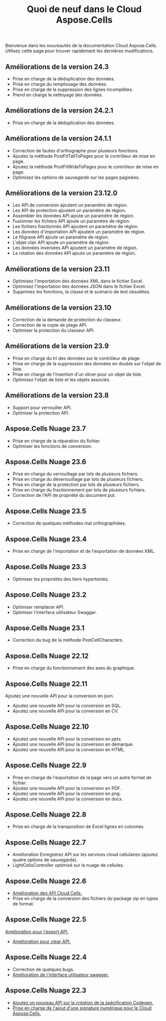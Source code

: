 ﻿---
title: Quoi de neuf dans le Cloud Aspose.Cells
second_title: Aspose.Cells Cloud Documen
linktitle: Qu'est-ce qui est nouveau
type: docs
weight: 5
url: /fr/what-s-new-in-aspose-cells-cloud/
keywords: What's new in aspose cells cloud. Office Excel 2013,  Office Excel 2016,  Office Excel 2019，office Excel 365
description: Cette page décrit les nouvelles fonctionnalités Cloud Aspose.Cells les plus intéressantes introduites dans les versions récentes.
---
Bienvenue dans les nouveautés de la documentation Cloud Aspose.Cells. Utilisez cette page pour trouver rapidement les dernières modifications.

## Améliorations de la version 24.3

- Prise en charge de la déduplication des données.
- Prise en charge du remplissage des données.
- Prise en charge de la suppression des lignes incomplètes.
- Prend en charge le nettoyage des données.

## Améliorations de la version 24.2.1

- Prise en charge de la déduplication des données.

## Améliorations de la version 24.1.1

- Correction de fautes d'orthographe pour plusieurs fonctions.
- Ajoutez la méthode PostFitTallToPages pour le contrôleur de mise en page.
- Ajoutez la méthode PostFitWideToPages pour le contrôleur de mise en page.
- Optimisez les options de sauvegarde sur les pages paginées.

## Améliorations de la version 23.12.0

- Les API de conversion ajoutent un paramètre de région.
- Les API de protection ajoutent un paramètre de région.
- Assembler les données API ajoute un paramètre de région.
- Fusionner les fichiers API ajoute un paramètre de région.
- Les fichiers fractionnés API ajoutent un paramètre de région.
- Les données d'importation API ajoutent un paramètre de région.
- Le filigrane API ajoute un paramètre de région.
- L'objet clair API ajoute un paramètre de région.
- Les données inversées API ajoutent un paramètre de région.
- La rotation des données API ajoute un paramètre de région.

## Améliorations de la version 23.11

- Optimisez l'importation des données XML dans le fichier Excel.
- Optimisez l'importation des données JSON dans le fichier Excel.
- Supprimez les fonctions, la classe et le scénario de test obsolètes.

## Améliorations de la version 23.10

- Correction de la demande de protection du classeur.
- Correction de la copie de plage API.
- Optimiser la protection du classeur API.

## Améliorations de la version 23.9

- Prise en charge du tri des données sur le contrôleur de plage.
- Prise en charge de la suppression des données en double sur l'objet de liste.
- Prise en charge de l'insertion d'un slicer pour un objet de liste.
- Optimisez l'objet de liste et les objets associés.

## Améliorations de la version 23.8

- Support pour verrouiller API.
- Optimiser la protection API.

## Aspose.Cells Nuage 23.7

 * Prise en charge de la réparation du fichier.
* Optimiser les fonctions de conversion.


## Aspose.Cells Nuage 23.6

 * Prise en charge du verrouillage par lots de plusieurs fichiers.
 * Prise en charge du déverrouillage par lots de plusieurs fichiers.
 * Prise en charge de la protection par lots de plusieurs fichiers.
 * Prise en charge du fractionnement par lots de plusieurs fichiers.
 * Correction de l'API de propriété du document put.


## Aspose.Cells Nuage 23.5

 * Correction de quelques méthodes mal orthographiées.


## Aspose.Cells Nuage 23.4

 * Prise en charge de l'importation et de l'exportation de données XML.


## Aspose.Cells Nuage 23.3

 * Optimiser les propriétés des liens hypertextes.


## Aspose.Cells Nuage 23.2

 * Optimiser remplacer API.
* Optimiser l'interface utilisateur Swagger.




## Aspose.Cells Nuage 23.1

 * Correction du bug de la méthode PostCellCharacters.



## Aspose.Cells Nuage 22.12

 * Prise en charge du fonctionnement des axes du graphique.


## Aspose.Cells Nuage 22.11

 Ajoutez une nouvelle API pour la conversion en json.
 * Ajoutez une nouvelle API pour la conversion en SQL.
 * Ajoutez une nouvelle API pour la conversion en CV.


## Aspose.Cells Nuage 22.10

 * Ajoutez une nouvelle API pour la conversion en pptx.
 * Ajoutez une nouvelle API pour la conversion en démarque.
 * Ajoutez une nouvelle API pour la conversion en HTML.

## Aspose.Cells Nuage 22.9

 * Prise en charge de l'exportation de la page vers un autre format de fichier.
 * Ajoutez une nouvelle API pour la conversion en PDF.
 * Ajoutez une nouvelle API pour la conversion en png.
 * Ajoutez une nouvelle API pour la conversion en docx.

## Aspose.Cells Nuage 22.8

* Prise en charge de la transposition de Excel lignes en colonnes.

## Aspose.Cells Nuage 22.7

* Amélioration Enregistrez API sur les services cloud cellulaires (ajoutez quatre options de sauvegarde).
* LightCellsController optimisé sur le nuage de cellules.

## Aspose.Cells Nuage 22.6

* [Amélioration des API Cloud Cells.](/cells/aspose-cells-cloud-22-6-release-notes/)
* Prise en charge de la conversion des fichiers du package zip en types de format.

## Aspose.Cells Nuage 22.5

[Amélioration pour l'export API.](https://docs.aspose.cloud/cells/export/)
* [Amélioration pour clear API.](https://docs.aspose.cloud/cells/clear/)

## Aspose.Cells Nuage 22.4

* Correction de quelques bugs.
* [Amélioration de l'interface utilisateur swagger.](https://apireference.aspose.cloud/cells/)

## Aspose.Cells Nuage 22.3

* [Ajoutez un nouveau API sur la création de la spécification Codegen.](https://api.aspose.cloud/v3.0/cells/codegen/spec)
* [Prise en charge de l'ajout d'une signature numérique pour le Cloud Aspose.Cells.](/cells/workbook/digital-signature/)

